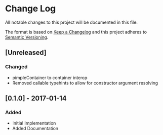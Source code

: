 # Change Log
All notable changes to this project will be documented in this file.

The format is based on [Keep a Changelog](http://keepachangelog.com/)
and this project adheres to [Semantic Versioning](http://semver.org/).

## [Unreleased]

### Changed

- pimpleContainer to container interop
- Removed callable typehints to allow for constructor argument resolving

## [0.1.0] - 2017-01-14
### Added

- Initial Implementation
- Added Documentation

